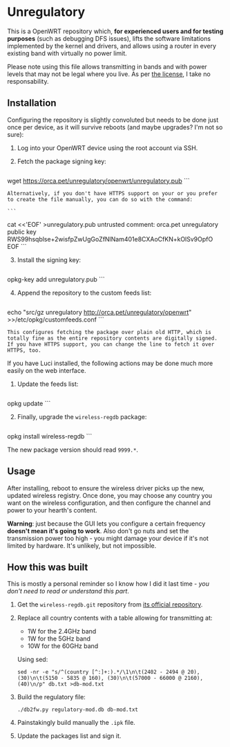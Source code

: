 ---
---

Unregulatory
============

This is a OpenWRT repository which, **for experienced users and for testing purposes** (such as debugging DFS issues), lifts the software limitations implemented by the kernel and drivers, and allows using a router in every existing band with virtually no power limit.

Please note using this file allows transmitting in bands and with power levels that may not be legal where you live. As per [the license](/#license), I take no responsability.

Installation
------------

Configuring the repository is slightly convoluted but needs to be done just once per device, as it will survive reboots (and maybe upgrades? I'm not so sure):

1. Log into your OpenWRT device using the root account via SSH.
2. Fetch the package signing key:

	```
wget https://orca.pet/unregulatory/openwrt/unregulatory.pub
	```

	Alternatively, if you don't have HTTPS support on your or you prefer to create the file manually, you can do so with the command:

	```
cat <<'EOF' >unregulatory.pub
untrusted comment: orca.pet unregulatory public key
RWS99hsqblse+2wisfpZwUgGoZfNlNam401e8CXAoCfKN+kOlSv9OpfO
EOF
	```

3. Install the signing key:

	```
opkg-key add unregulatory.pub
	```

4. Append the repository to the custom feeds list:

	```
echo "src/gz unregulatory http://orca.pet/unregulatory/openwrt" >>/etc/opkg/customfeeds.conf
	```

	This configures fetching the package over plain old HTTP, which is totally fine as the entire repository contents are digitally signed. If you have HTTPS support, you can change the line to fetch it over HTTPS, too.

If you have Luci installed, the following actions may be done much more easily on the web interface.

1. Update the feeds list:

	```
opkg update
	```

2. Finally, upgrade the `wireless-regdb` package:

	```
opkg install wireless-regdb
	```

The new package version should read `9999.*`.

Usage
-----

After installing, reboot to ensure the wireless driver picks up the new, updated wireless registry. Once done, you may choose any country you want on the wireless configuration, and then configure the channel and power to your hearth's content.

**Warning**: just because the GUI lets you configure a certain frequency **doesn't mean it's going to work**. Also don't go nuts and set the transmission power too high - you might damage your device if it's not limited by hardware. It's unlikely, but not impossible.

How this was built
------------------

This is mostly a personal reminder so I know how I did it last time - _you don't need to read or understand this part_.

1. Get the `wireless-regdb.git` repository from [its official repository](https://git.kernel.org/pub/scm/linux/kernel/git/sforshee/wireless-regdb.git).

2. Replace all country contents with a table allowing for transmitting at:
	* 1W for the 2.4GHz band
	* 1W for the 5GHz band
	* 10W for the 60GHz band

	Using sed:
	```
	sed -nr -e "s/^(country [^:]+:).*/\1\n\t(2402 - 2494 @ 20), (30)\n\t(5150 - 5835 @ 160), (30)\n\t(57000 - 66000 @ 2160), (40)\n/p" db.txt >db-mod.txt
	```

3. Build the regulatory file:

	```
	./db2fw.py regulatory-mod.db db-mod.txt
	```

4. Painstakingly build manually the `.ipk` file.
5. Update the packages list and sign it.
